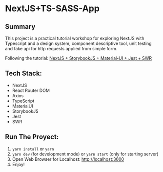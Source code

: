 # NextJS+TS-SASS-App
## Summary

This project is a practical tutorial workshop for exploring NextJS with Typescript and a design system, component descriptive tool, unit testing and fake api for http requests applied from simple form.

Following the tutorial: 
[NextJS + StorybookJS + Material-UI + Jest + SWR](https://itnext.io/nextjs-storybookjs-material-ui-jest-swr-fe2ff5cb9af8)

## Tech Stack:
- NextJS
- React Router DOM
- Axios
- TypeScript
- MaterialUI
- StorybookJS
- Jest
- SWR

## Run The Proyect:

1. `yarn install` or `yarn`
2. `yarn dev` (for development mode) or `yarn start` (only for starting server)
3. Open Web Browser for Localhost: [http://localhost:3000](http://localhost:3000)
4. Enjoy!
